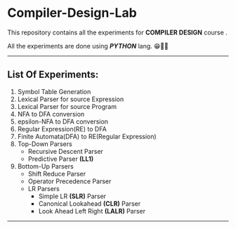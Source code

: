# Compiler-Design-Lab
This repository contains all the experiments for **COMPILER DESIGN** course .

 All the experiments are done using ***PYTHON*** lang. 😁✌🏿

---

## List Of Experiments:
1. Symbol Table Generation
2. Lexical Parser for source Expression
3. Lexical Parser for source Program
4. NFA to DFA conversion
5. epsilon-NFA to DFA conversion
6. Regular Expression(RE) to DFA
7. Finite Automata(DFA) to RE(Regular Expression)
8. Top-Down Parsers
   * Recursive Descent Parser 
   * Predictive Parser **(LL1)**
9. Bottom-Up Parsers
   * Shift Reduce Parser
   * Operator Precedence Parser
   * LR Parsers
      - Simple LR **(SLR)** Parser
      - Canonical Lookahead **(CLR)** Parser
      - Look Ahead Left Right **(LALR)** Parser 

---